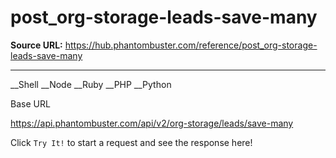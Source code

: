 # post_org-storage-leads-save-many

**Source URL:** https://hub.phantombuster.com/reference/post_org-storage-leads-save-many

---

__Shell __Node __Ruby __PHP __Python

Base URL

https://api.phantombuster.com/api/v2/org-storage/leads/save-many

Click `Try It!` to start a request and see the response here!